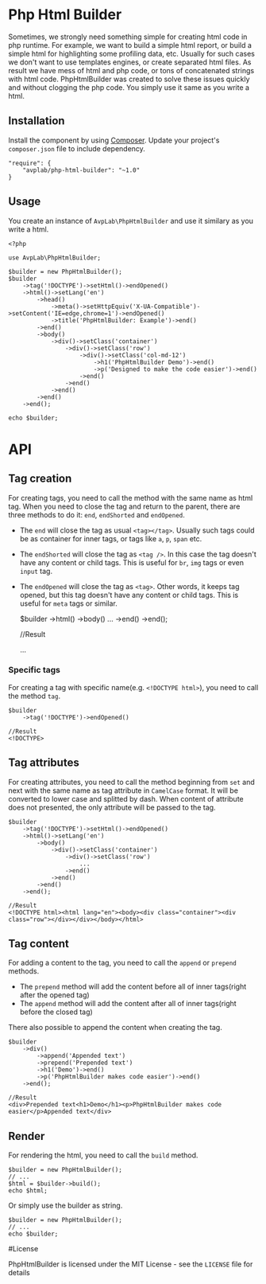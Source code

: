 # Php Html Builder
Sometimes, we strongly need something simple for creating html code in php runtime. For example, 
we want to build a simple html report, or build a simple html for highlighting some profiling data, etc.
Usually for such cases we don't want to use templates engines, or create separated html files. 
As result we have mess of html and php code, or tons of concatenated strings with html code.
PhpHtmlBuilder was created to solve these issues quickly and without clogging the php code. You simply use it same as you write a html.

## Installation
Install the component by using [Composer](https://getcomposer.org). Update your project's `composer.json` file to include dependency.

    "require": {
        "avplab/php-html-builder": "~1.0"
    }

## Usage

You create an instance of `AvpLab\PhpHtmlBuilder` and use it similary as you write a html.

    <?php
    
    use AvpLab\PhpHtmlBuilder;

    $builder = new PhpHtmlBuilder();
    $builder
        ->tag('!DOCTYPE')->setHtml()->endOpened()
        ->html()->setLang('en')
            ->head()
                ->meta()->setHttpEquiv('X-UA-Compatible')->setContent('IE=edge,chrome=1')->endOpened()
                ->title('PhpHtmlBuilder: Example')->end()
            ->end()
            ->body()
                ->div()->setClass('container')
                    ->div()->setClass('row')
                        ->div()->setClass('col-md-12')
                            ->h1('PhpHtmlBuilder Demo')->end()
                            ->p('Designed to make the code easier')->end()
                        ->end()
                    ->end()
                ->end()
            ->end()
        ->end();
    
    echo $builder;
    
# API

## Tag creation
For creating tags, you need to call the method with the same name as html tag.
When you need to close the tag and return to the parent, there are three methods to do it: `end`, `endShorted` and `endOpened`.

* The `end` will close the tag as usual `<tag></tag>`. Usually such tags could be as container for inner tags, or tags like `a`, `p`, `span` etc.
* The `endShorted` will close the tag as `<tag />`. In this case the tag doesn't have any content or child tags. This is useful for `br`, `img` tags or even `input` tag.
* The `endOpened` will close the tag as `<tag>`. Other words, it keeps tag opened, but this tag doesn't have any content or child tags. This is useful for `meta` tags or similar.


    $builder
        ->html()
            ->body()
                ...
            ->end()
        ->end();
        
    //Result
    <html><body> ... </body></html>
    
### Specific tags
For creating a tag with specific name(e.g. `<!DOCTYPE html>`), you need to call the method `tag`.

    $builder
        ->tag('!DOCTYPE')->endOpened()
        
    //Result
    <!DOCTYPE>
    
## Tag attributes
For creating attributes, you need to call the method beginning from `set` and next with the same name as tag attribute in `CamelCase` format. 
It will be converted to lower case and splitted by dash. When content of attribute does not presented, the only attribute will be passed to the tag.

    $builder
        ->tag('!DOCTYPE')->setHtml()->endOpened()
        ->html()->setLang('en')
            ->body()
                ->div()->setClass('container')
                    ->div()->setClass('row')
                        ...
                    ->end()
                ->end()
            ->end()
        ->end();
    
    //Result
    <!DOCTYPE html><html lang="en"><body><div class="container"><div class="row"></div></div></body></html>
    
## Tag content
For adding a content to the tag, you need to call the `append` or `prepend` methods.

* The `prepend` method will add the content before all of inner tags(right after the opened tag)
* The `append` method will add the content after all of inner tags(right before the closed tag)

There also possible to append the content when creating the tag.

    $builder
        ->div()
            ->append('Appended text')
            ->prepend('Prepended text')
            ->h1('Demo')->end()
            ->p('PhpHtmlBuilder makes code easier')->end()
        ->end();
        
    //Result
    <div>Prepended text<h1>Demo</h1><p>PhpHtmlBuilder makes code easier</p>Appended text</div>

## Render

For rendering the html, you need to call the `build` method.

    $builder = new PhpHtmlBuilder();
    // ...
    $html = $builder->build();
    echo $html;
    
Or simply use the builder as string.
   
    $builder = new PhpHtmlBuilder();
    // ...
    echo $builder;
    
#License

PhpHtmlBuilder is licensed under the MIT License - see the `LICENSE` file for details